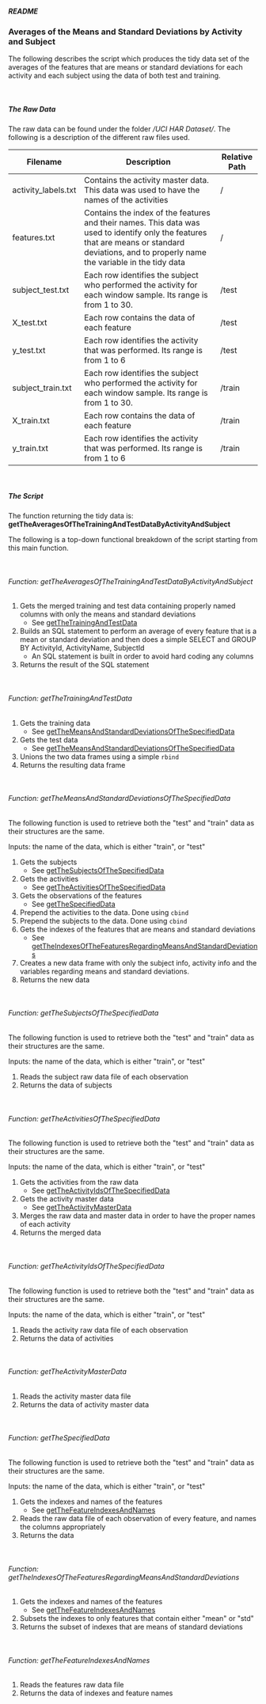 ##### README
### Averages of the Means and Standard Deviations by Activity and Subject

The following describes the script which produces the tidy data set of the averages of the features that are means or standard deviations for each activity and each subject using the data of both test and training.

<br>

##### The Raw Data
The raw data can be found under the folder */UCI HAR Dataset/*. The following is a description of the different raw files used.

Filename|Description|Relative Path
---|---|---
activity_labels.txt|Contains the activity master data. This data was used to have the names of the activities|/
features.txt|Contains the index of the features and their names. This data was used to identify only the features that are means or standard deviations, and to properly name the variable in the tidy data|/
subject_test.txt|Each row identifies the subject who performed the activity for each window sample. Its range is from 1 to 30.|/test
X_test.txt|Each row contains the data of each feature|/test
y_test.txt|Each row identifies the activity that was performed. Its range is from 1 to 6|/test
subject_train.txt|Each row identifies the subject who performed the activity for each window sample. Its range is from 1 to 30.|/train
X_train.txt|Each row contains the data of each feature|/train
y_train.txt|Each row identifies the activity that was performed. Its range is from 1 to 6|/train

<br>

##### The Script
The function returning the tidy data is: **getTheAveragesOfTheTrainingAndTestDataByActivityAndSubject**

The following is a top-down functional breakdown of the script starting from this main function.

<br>

###### Function: getTheAveragesOfTheTrainingAndTestDataByActivityAndSubject

1. Gets the merged training and test data containing properly named columns with only the means and standard deviations
    * See <a href=#getTheTrainingAndTestData>getTheTrainingAndTestData</a>
2. Builds an SQL statement to perform an average of every feature that is a mean or standard deviation and then does a simple SELECT and GROUP BY ActivityId, ActivityName, SubjectId
    * An SQL statement is built in order to avoid hard coding any columns
3. Returns the result of the SQL statement

<br id=getTheTrainingAndTestData>

###### Function: getTheTrainingAndTestData

1. Gets the training data
    * See <a href=#getTheMeansAndStandardDeviationsOfTheSpecifiedData>getTheMeansAndStandardDeviationsOfTheSpecifiedData</a>
2. Gets the test data
    * See <a href=#getTheMeansAndStandardDeviationsOfTheSpecifiedData>getTheMeansAndStandardDeviationsOfTheSpecifiedData</a>
3. Unions the two data frames using a simple `rbind`
4. Returns the resulting data frame

<br id=getTheMeansAndStandardDeviationsOfTheSpecifiedData>

###### Function: getTheMeansAndStandardDeviationsOfTheSpecifiedData

The following function is used to retrieve both the "test" and "train" data as their structures are the same.

Inputs: the name of the data, which is either "train", or "test"

1. Gets the subjects
    * See <a href=#getTheSubjectsOfTheSpecifiedData>getTheSubjectsOfTheSpecifiedData</a>
2. Gets the activities
    * See <a href=#getTheActivitiesOfTheSpecifiedData>getTheActivitiesOfTheSpecifiedData</a>
3. Gets the observations of the features
    * See <a href=#getTheSpecifiedData>getTheSpecifiedData</a>
4. Prepend the activities to the data. Done using `cbind`
5. Prepend the subjects to the data. Done using `cbind`
6. Gets the indexes of the features that are means and standard deviations
    * See <a href=#getTheIndexesOfTheFeaturesRegardingMeansAndStandardDeviations>getTheIndexesOfTheFeaturesRegardingMeansAndStandardDeviations</a>
7. Creates a new data frame with only the subject info, activity info and the variables regarding means and standard deviations.
8. Returns the new data

<br id=getTheSubjectsOfTheSpecifiedData>

###### Function: getTheSubjectsOfTheSpecifiedData

The following function is used to retrieve both the "test" and "train" data as their structures are the same.

Inputs: the name of the data, which is either "train", or "test"

1. Reads the subject raw data file of each observation
2. Returns the data of subjects

<br id=getTheActivitiesOfTheSpecifiedData>

###### Function: getTheActivitiesOfTheSpecifiedData

The following function is used to retrieve both the "test" and "train" data as their structures are the same.

Inputs: the name of the data, which is either "train", or "test"

1. Gets the activities from the raw data
    * See <a href=#getTheActivityIdsOfTheSpecifiedData>getTheActivityIdsOfTheSpecifiedData</a>
2. Gets the activity master data
    * See <a href=#getTheActivityMasterData>getTheActivityMasterData</a>
2. Merges the raw data and master data in order to have the proper names of each activity
3. Returns the merged data

<br id=getTheActivityIdsOfTheSpecifiedData>

###### Function: getTheActivityIdsOfTheSpecifiedData

The following function is used to retrieve both the "test" and "train" data as their structures are the same.

Inputs: the name of the data, which is either "train", or "test"

1. Reads the activity raw data file of each observation
2. Returns the data of activities

<br id=getTheActivityMasterData>

###### Function: getTheActivityMasterData

1. Reads the activity master data file
2. Returns the data of activity master data

<br id=getTheSpecifiedData>

###### Function: getTheSpecifiedData

The following function is used to retrieve both the "test" and "train" data as their structures are the same.

Inputs: the name of the data, which is either "train", or "test"

1. Gets the indexes and names of the features
    * See <a href=#getTheFeatureIndexesAndNames>getTheFeatureIndexesAndNames</a>
2. Reads the raw data file of each observation of every feature, and names the columns appropriately
3. Returns the data

<br id=getTheIndexesOfTheFeaturesRegardingMeansAndStandardDeviations>

###### Function: getTheIndexesOfTheFeaturesRegardingMeansAndStandardDeviations

1. Gets the indexes and names of the features
    * See <a href=#getTheFeatureIndexesAndNames>getTheFeatureIndexesAndNames</a>
2. Subsets the indexes to only features that contain either "mean" or "std"
3. Returns the subset of indexes that are means of standard deviations

<br id=getTheFeatureIndexesAndNames>

###### Function: getTheFeatureIndexesAndNames

1. Reads the features raw data file
2. Returns the data of indexes and feature names